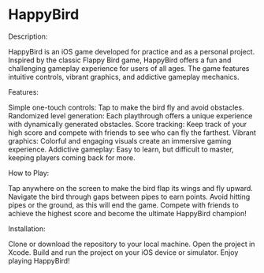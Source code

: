 # HappyBird

Description:

HappyBird is an iOS game developed for practice and as a personal project. Inspired by the classic Flappy Bird game, HappyBird offers a fun and challenging gameplay experience for users of all ages. The game features intuitive controls, vibrant graphics, and addictive gameplay mechanics.

Features:

Simple one-touch controls: Tap to make the bird fly and avoid obstacles.
Randomized level generation: Each playthrough offers a unique experience with dynamically generated obstacles.
Score tracking: Keep track of your high score and compete with friends to see who can fly the farthest.
Vibrant graphics: Colorful and engaging visuals create an immersive gaming experience.
Addictive gameplay: Easy to learn, but difficult to master, keeping players coming back for more.

How to Play:

Tap anywhere on the screen to make the bird flap its wings and fly upward.
Navigate the bird through gaps between pipes to earn points.
Avoid hitting pipes or the ground, as this will end the game.
Compete with friends to achieve the highest score and become the ultimate HappyBird champion!

Installation:

Clone or download the repository to your local machine.
Open the project in Xcode.
Build and run the project on your iOS device or simulator.
Enjoy playing HappyBird!
